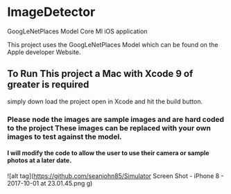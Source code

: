 # ImageDetector
GoogLeNetPlaces Model Core Ml iOS application

This project uses the GoogLeNetPlaces Model which can be found on the Apple developer Website.

## To Run This project a Mac with Xcode 9 of greater is required

simply down load the project open in Xcode and hit the build button.


### Please node the images are sample images and are hard coded to the project These images can be replaced with your own images to test against the model.

#### I will modify the code to allow the user to use their camera or sample photos at a later date.

![alt tag](https://github.com/seanjohn85/Simulator Screen Shot - iPhone 8 - 2017-10-01 at 23.01.45.png
g)


